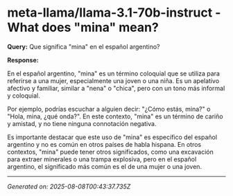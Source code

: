# meta-llama/llama-3.1-70b-instruct - What does "mina" mean?

**Query:** Que significa "mina" en el español argentino?



**Response:**

En el español argentino, "mina" es un término coloquial que se utiliza para referirse a una mujer, especialmente una joven o una niña. Es un apelativo afectivo y familiar, similar a "nena" o "chica", pero con un tono más informal y coloquial.

Por ejemplo, podrías escuchar a alguien decir: "¿Cómo estás, mina?" o "Hola, mina, ¿qué onda?". En este contexto, "mina" es un término de cariño y amistad, y no tiene ninguna connotación negativa.

Es importante destacar que este uso de "mina" es específico del español argentino y no es común en otros países de habla hispana. En otros contextos, "mina" puede tener otros significados, como una excavación para extraer minerales o una trampa explosiva, pero en el español argentino, el significado más común es el de una mujer o una joven.

---
*Generated on: 2025-08-08T00:43:37.735Z*
